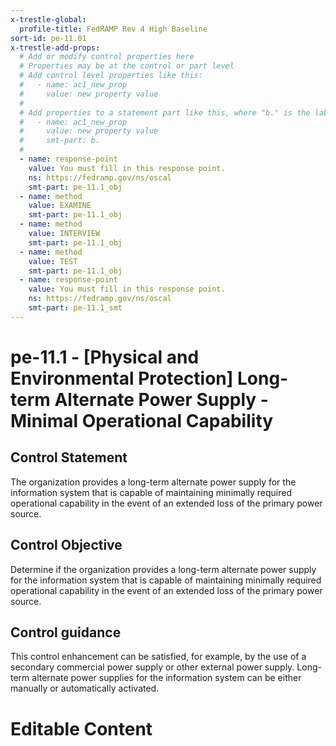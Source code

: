 ```yaml
---
x-trestle-global:
  profile-title: FedRAMP Rev 4 High Baseline
sort-id: pe-11.01
x-trestle-add-props:
  # Add or modify control properties here
  # Properties may be at the control or part level
  # Add control level properties like this:
  #   - name: ac1_new_prop
  #     value: new property value
  #
  # Add properties to a statement part like this, where "b." is the label of the target statement part
  #   - name: ac1_new_prop
  #     value: new property value
  #     smt-part: b.
  #
  - name: response-point
    value: You must fill in this response point.
    ns: https://fedramp.gov/ns/oscal
    smt-part: pe-11.1_obj
  - name: method
    value: EXAMINE
    smt-part: pe-11.1_obj
  - name: method
    value: INTERVIEW
    smt-part: pe-11.1_obj
  - name: method
    value: TEST
    smt-part: pe-11.1_obj
  - name: response-point
    value: You must fill in this response point.
    ns: https://fedramp.gov/ns/oscal
    smt-part: pe-11.1_smt
---
```


# pe-11.1 - \[Physical and Environmental Protection\] Long-term Alternate Power Supply - Minimal Operational Capability

## Control Statement

The organization provides a long-term alternate power supply for the information system that is capable of maintaining minimally required operational capability in the event of an extended loss of the primary power source.

## Control Objective

Determine if the organization provides a long-term alternate power supply for the information system that is capable of maintaining minimally required operational capability in the event of an extended loss of the primary power source.

## Control guidance

This control enhancement can be satisfied, for example, by the use of a secondary commercial power supply or other external power supply. Long-term alternate power supplies for the information system can be either manually or automatically activated.

# Editable Content

<!-- Make additions and edits below -->
<!-- The above represents the contents of the control as received by the profile, prior to additions. -->
<!-- If the profile makes additions to the control, they will appear below. -->
<!-- The above markdown may not be edited but you may edit the content below, and/or introduce new additions to be made by the profile. -->
<!-- If there is a yaml header at the top, parameter values may be edited. Use --set-parameters to incorporate the changes during assembly. -->
<!-- The content here will then replace what is in the profile for this control, after running profile-assemble. -->
<!-- The added parts in the profile for this control are below.  You may edit them and/or add new ones. -->
<!-- Each addition must have a heading either of the form ## Control my_addition_name -->
<!-- or ## Part a. (where the a. refers to one of the control statement labels.) -->
<!-- "## Control" parts are new parts added after the statement part. -->
<!-- "## Part" parts are new parts added into the top-level statement part with that label. -->
<!-- Subparts may be added with nested hash levels of the form ### My Subpart Name -->
<!-- underneath the parent ## Control or ## Part being added -->
<!-- See https://ibm.github.io/compliance-trestle/tutorials/ssp_profile_catalog_authoring/ssp_profile_catalog_authoring for guidance. -->
